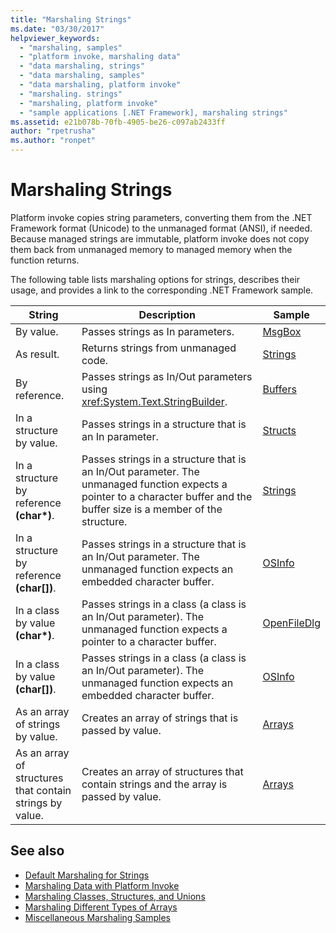 ```yaml
---
title: "Marshaling Strings"
ms.date: "03/30/2017"
helpviewer_keywords: 
  - "marshaling, samples"
  - "platform invoke, marshaling data"
  - "data marshaling, strings"
  - "data marshaling, samples"
  - "data marshaling, platform invoke"
  - "marshaling. strings"
  - "marshaling, platform invoke"
  - "sample applications [.NET Framework], marshaling strings"
ms.assetid: e21b078b-70fb-4905-be26-c097ab2433ff
author: "rpetrusha"
ms.author: "ronpet"
---
```

# Marshaling Strings
Platform invoke copies string parameters, converting them from the .NET Framework format (Unicode) to the unmanaged format (ANSI), if needed. Because managed strings are immutable, platform invoke does not copy them back from unmanaged memory to managed memory when the function returns.  
  
 The following table lists marshaling options for strings, describes their usage, and provides a link to the corresponding .NET Framework sample.  
  
|String|Description|Sample|  
|------------|-----------------|------------|  
|By value.|Passes strings as In parameters.|[MsgBox](msgbox-sample.md)|  
|As result.|Returns strings from unmanaged code.|[Strings](https://docs.microsoft.com/previous-versions/dotnet/netframework-4.0/e765dyyy(v=vs.100))|  
|By reference.|Passes strings as In/Out parameters using <xref:System.Text.StringBuilder>.|[Buffers](https://docs.microsoft.com/previous-versions/dotnet/netframework-4.0/x3txb6xc(v=vs.100))|  
|In a structure by value.|Passes strings in a structure that is an In parameter.|[Structs](https://docs.microsoft.com/previous-versions/dotnet/netframework-4.0/eadtsekz(v=vs.100))|  
|In a structure by reference **(char\*)**.|Passes strings in a structure that is an In/Out parameter. The unmanaged function expects a pointer to a character buffer and the buffer size is a member of the structure.|[Strings](https://docs.microsoft.com/previous-versions/dotnet/netframework-4.0/e765dyyy(v=vs.100))|  
|In a structure by reference **(char[])**.|Passes strings in a structure that is an In/Out parameter. The unmanaged function expects an embedded character buffer.|[OSInfo](https://docs.microsoft.com/previous-versions/dotnet/netframework-4.0/795sy883(v=vs.100))|  
|In a class by value **(char\*)**.|Passes strings in a class (a class is an In/Out parameter). The unmanaged function expects a pointer to a character buffer.|[OpenFileDlg](https://docs.microsoft.com/previous-versions/dotnet/netframework-4.0/w5tyztk9(v=vs.100))|  
|In a class by value **(char[])**.|Passes strings in a class (a class is an In/Out parameter). The unmanaged function expects an embedded character buffer.|[OSInfo](https://docs.microsoft.com/previous-versions/dotnet/netframework-4.0/795sy883(v=vs.100))|  
|As an array of strings by value.|Creates an array of strings that is passed by value.|[Arrays](marshaling-different-types-of-arrays.md)|  
|As an array of structures that contain strings by value.|Creates an array of structures that contain strings and the array is passed by value.|[Arrays](marshaling-different-types-of-arrays.md)|  
  
## See also
- [Default Marshaling for Strings](default-marshaling-for-strings)
- [Marshaling Data with Platform Invoke](marshaling-data-with-platform-invoke.md)
- [Marshaling Classes, Structures, and Unions](marshaling-classes-structures-and-unions.md)
- [Marshaling Different Types of Arrays](marshaling-different-types-of-arrays.md)
- [Miscellaneous Marshaling Samples](https://docs.microsoft.com/previous-versions/dotnet/netframework-4.0/ss9sb93t(v=vs.100))

